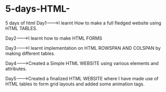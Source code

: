 # 5-days-HTML-
5 days of html
Day1--->I learnt How to make a full fledged website using HTML TABLES.

Day2--->I learnt how to make HTML FORMS

Day3--->I learnt implementation on HTML ROWSPAN AND COLSPAN by making different tables.

Day4--->Created a Simple HTML WEBSITE using various elements and attributes.

Day5--->Created a finalized HTML WEBSITE where I have made use of HTML tables to form grid layouts and added some animation tags.

